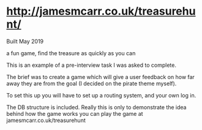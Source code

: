 # http://jamesmcarr.co.uk/treasurehunt/
Built May 2019

a fun game, find the treasure as quickly as you can

This is an example of a pre-interview task I was asked to complete.

The brief was to create a game which will give a user feedback on how far away they are
from the goal (I decided on the pirate theme myself).

To set this up you will have to set up a routing system, and your own log in.

The DB structure is included.  Really this is only to demonstrate the idea behind how the game works
you can play the game at jamesmcarr.co.uk/treasurehunt
